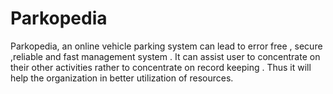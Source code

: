 # Parkopedia
Parkopedia, an online vehicle parking system can lead to error free , secure ,reliable and fast management system . It can assist user to concentrate on their other activities rather to concentrate on record keeping . Thus it will help the organization in better utilization of resources.
